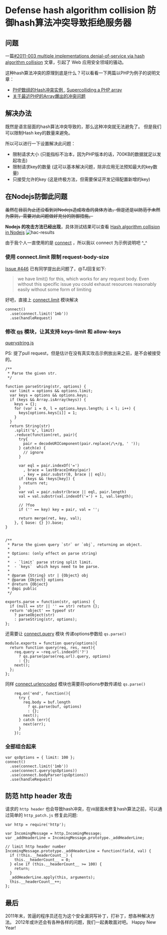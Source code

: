 # Defense hash algorithm collision 防御hash算法冲突导致拒绝服务器

## 问题

一篇[#2011-003 multiple implementations denial-of-service via hash algorithm collision](http://www.ocert.org/advisories/ocert-2011-003.html) 文章，引起了 Web 应用安全领域的骚动。

这种hash算法冲突的原理到底是什么？可以看看一下两篇以PHP为例子的说明文章：

* [PHP数组的Hash冲突实例 ](http://www.laruence.com/2011/12/30/2435.html), [Supercolliding a PHP array](http://nikic.github.com/2011/12/28/Supercolliding-a-PHP-array.html)
* [关于最近PHP的Array爆出的冲突问题](http://www.xingdonghai.cn/a-new-supercolliding-with-array-of-php)

## 解决办法

既然是语言层面的hash算法冲突导致的，那么这种冲突就无法避免了。
但是我们可以限制Hash key的数量来避免。

所以可以进行一下设置解决此问题：

* 限制请求大小 (只能指标不治本，因为PHP版本的话，700KB的数据就足以发起攻击)
* 限制请求key的数量 (这可以基本解决问题，除非应用无法预知最大的key数量)
* 只接受允许的key (这是终极方法，但需要保证开发记得配置新增的key)

## 在Nodejs防御此问题

<strike>虽然在目前为止还没看到对Nodejs造成攻击的具体方法，但是还是以防范于未然为原则，需要对此问题做好充分的防御措施。</strike>

**Nodejs 的攻击方法已经出现**，具体测试结果可以查看 [Hash algorithm collision in Nodejs](http://fengmk2.github.com/mk2blog/blog/2011/hac-in-nodejs-results.html)
![hac-results](http://ww1.sinaimg.cn/large/6cfc7910jw1doryp1riixj.jpg)

由于我个人一直使用的是 [connect](https://github.com/senchalabs/connect) ，所以我以 connect 为示例说明吧 ^_^

### 使用 connect.limit 限制 request-body-size

[Issue #446](https://github.com/senchalabs/connect/issues/446) 已有同学提出此问题了，@TJ回复如下:

> we have limit() for this, which works for any request body. Even without this specific issue you could exhaust resources reasonably easily without some form of limiting

好吧，直接上 [connect.limit](https://github.com/senchalabs/connect/blob/master/lib/middleware/limit.js#L8) 模块解决

```
connect()
  .use(connect.limit('1mb'))
  .use(handleRequest)
```

### 修改 [qs](https://github.com/visionmedia/node-querystring) 模块，让其支持 keys-limit 和 allow-keys

[querystring.js](https://github.com/fengmk2/node-querystring/blob/master/lib/querystring.js#L106)

PS: 提了pull request，但是估计在没有真实攻击示例放出来之前，是不会被接受的。

```
/**
 * Parse the given str.
 */

function parseString(str, options) {
  var limit = options && options.limit;
  var keys = options && options.keys;
  if (keys && Array.isArray(keys)) {
    keys = {};
    for (var i = 0, l = options.keys.length; i < l; i++) {
      keys[options.keys[i]] = 1;
    }
  }
  return String(str)
    .split('&', limit)
    .reduce(function(ret, pair){
      try{
        pair = decodeURIComponent(pair.replace(/\+/g, ' '));
      } catch(e) {
        // ignore
      }

      var eql = pair.indexOf('=')
        , brace = lastBraceInKey(pair)
        , key = pair.substr(0, brace || eql);
      if (keys && !keys[key]) {
        return ret;
      }
      var val = pair.substr(brace || eql, pair.length)
      val = val.substr(val.indexOf('=') + 1, val.length);

      // ?foo
      if ('' == key) key = pair, val = '';

      return merge(ret, key, val);
    }, { base: {} }).base;
}


/**
 * Parse the given query `str` or `obj`, returning an object.
 *
 * Options: (only effect on parse string)
 *
 *  - `limit` parse string split limit.
 *  - `keys`  which keys need to be parse.
 *
 * @param {String} str | {Object} obj
 * @param {Object} options
 * @return {Object}
 * @api public
 */

exports.parse = function(str, options) {
  if (null == str || '' == str) return {};
  return 'object' == typeof str
    ? parseObject(str)
    : parseString(str, options);
};
```


还需要让 [connect.query](https://github.com/fengmk2/connect/blob/master/lib/middleware/query.js#L38) 模块 传递options参数给 `qs.parse()`

```
module.exports = function query(options){
  return function query(req, res, next){
    req.query = ~req.url.indexOf('?')
      ? qs.parse(parse(req.url).query, options)
      : {};
    next();
  };
};
```

同样 [connect.urlencoded](https://github.com/fengmk2/connect/blob/master/lib/middleware/urlencoded.js#L47) 模块也需要将options参数传递给 `qs.parse()`

```
    req.on('end', function(){
      try {
        req.body = buf.length
          ? qs.parse(buf, options)
          : {};
        next();
      } catch (err){
        next(err);
      }
    });
```

### 全部组合起来

```
var qsOptions = { limit: 100 };
connect()
  .use(connect.limit('1mb'))
  .use(connect.query(qsOptions))
  .use(connect.bodyParser(qsOptions))
  .use(handleRequest)
```

## 防范 http header 攻击

请求的 `http header` 也会导致hash冲突，在`V8`层面未修复hash算法之前，可以通过简单的 `http_patch.js` 修复此问题:

```
var http = require('http');

var IncomingMessage = http.IncomingMessage;
var _addHeaderLine = IncomingMessage.prototype._addHeaderLine;

// limit http header number
IncomingMessage.prototype._addHeaderLine = function(field, val) {
  if (!this.__headerCount__) {
    this.__headerCount__ = 0;
  } else if (this.__headerCount__ >= 100) {
    return;
  }
  _addHeaderLine.apply(this, arguments);
  this.__headerCount__++;
};
```

## 最后

2011年末，苦逼的程序员还在为这个安全漏洞写补丁，打补丁，想各种解决方法。
2012年或许还会有各种各样的问题，我们一起勇敢面对吧。
Happy New Year!
